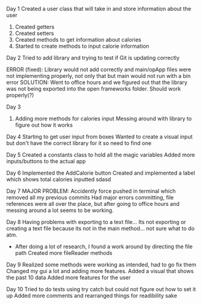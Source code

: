 Day 1
Created a user class that will take in and store information about the user
1. Created getters
2. Created setters
3. Created methods to get information about calories
4. Started to create methods to input calorie information

Day 2
Tried to add library and trying to test if Git is updating correctly

ERROR (fixed): Library would not add correctly and main/opApp files were not implementing properly, not only that but main would not run with a bin error
SOLUTION: Went to office hours and we figured out that the library was not being exported into the open frameworks folder. Should work properly(?)

Day 3
1. Adding more methods for calories input
Messing around with library to figure out how it works

Day 4
Starting to get user input from boxes
Wanted to create a visual input but don't have the correct library for it so need to find one

Day 5
Created a constants class to hold all the magic variables
Added more inputs/buttons to the actual app

Day 6
Implemented the AddCalorie button
Created and implemented a label which shows total calories inputted
sdasd

Day 7
MAJOR PROBLEM: Accidently force pushed in terminal which removed all my previous commits
Had major errors committing, file references were all over the place, but after going to office hours and messing around a lot seems to be working.

Day 8
Having problems with exporting to a text file... Its not exporting or creating a text file because its not in the main method... not sure what to do atm.
- After doing a lot of research, I found a work around by directing the file path
Created more fileReader methods

Day 9
Realized some methods were working as intended, had to go fix them
Changed my gui a lot and adding more features.
Added a visual that shows the past 10 data
Added more features for the user

Day 10
Tried to do tests using try catch but could not figure out how to set it up
Added more comments and rearranged things for readibility sake

